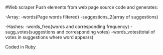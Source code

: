 #Web scraper
Push elements from web page source code and generates:

-Array:
  -words(Page words filtered)
  -suggestions_2(array of suggestions)

-Hashes:
  -words_freq(words and corresponding frequency)
  -sugg_votes(suggestions and corresponding votes)
  -words_votes(total of votes in suggestions where word appears)

Coded in Ruby
